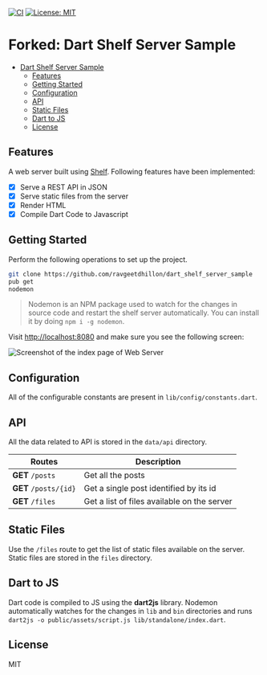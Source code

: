 [![CI](https://github.com/ravgeetdhillon/dart_shelf_server_sample/actions/workflows/ci.yml/badge.svg)](https://github.com/ravgeetdhillon/dart_shelf_server_sample/actions/workflows/ci.yml)
[![License: MIT](https://img.shields.io/badge/License-MIT-yellow.svg)](https://opensource.org/licenses/MIT)

# Forked: Dart Shelf Server Sample

- [Dart Shelf Server Sample](#dart-shelf-server-sample)
  - [Features](#features)
  - [Getting Started](#getting-started)
  - [Configuration](#configuration)
  - [API](#api)
  - [Static Files](#static-files)
  - [Dart to JS](#dart-to-js)
  - [License](#license)

## Features

A web server built using [Shelf](https://pub.dev/packages/shelf). Following features have been implemented:

- [x] Serve a REST API in JSON
- [x] Serve static files from the server
- [x] Render HTML
- [x] Compile Dart Code to Javascript

## Getting Started

Perform the following operations to set up the project.

```bash
git clone https://github.com/ravgeetdhillon/dart_shelf_server_sample
pub get
nodemon
```

> Nodemon is an NPM package used to watch for the changes in source code and restart the shelf server automatically. You can install it by doing `npm i -g nodemon`.

Visit [http://localhost:8080](http://localhost:8080) and make sure you see the following screen:

![Screenshot of the index page of Web Server](screenshots/main.png)

## Configuration

All of the configurable constants are present in `lib/config/constants.dart`.

## API

All the data related to API is stored in the `data/api` directory.

| Routes                | Description                                 |
| --------------------- | ------------------------------------------- |
| **GET** `/posts`      | Get all the posts                           |
| **GET** `/posts/{id}` | Get a single post identified by its id      |
| **GET** `/files`      | Get a list of files available on the server |

## Static Files

Use the `/files` route to get the list of static files available on the server. Static files are stored in the `files` directory.

## Dart to JS

Dart code is compiled to JS using the **dart2js** library. Nodemon automatically watches for the changes in `lib` and `bin` directories and runs `dart2js -o public/assets/script.js lib/standalone/index.dart`.

## License

MIT
